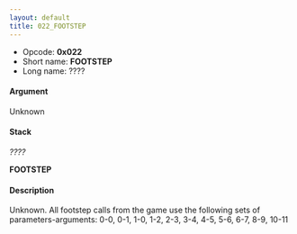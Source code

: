 ```yaml
---
layout: default
title: 022_FOOTSTEP
---
```


-   Opcode: **0x022**
-   Short name: **FOOTSTEP**
-   Long name: ????

#### Argument

Unknown

#### Stack

  
*????*

**FOOTSTEP**

#### Description

Unknown. All footstep calls from the game use the following sets of parameters-arguments: 0-0, 0-1, 1-0, 1-2, 2-3, 3-4, 4-5, 5-6, 6-7, 8-9, 10-11
